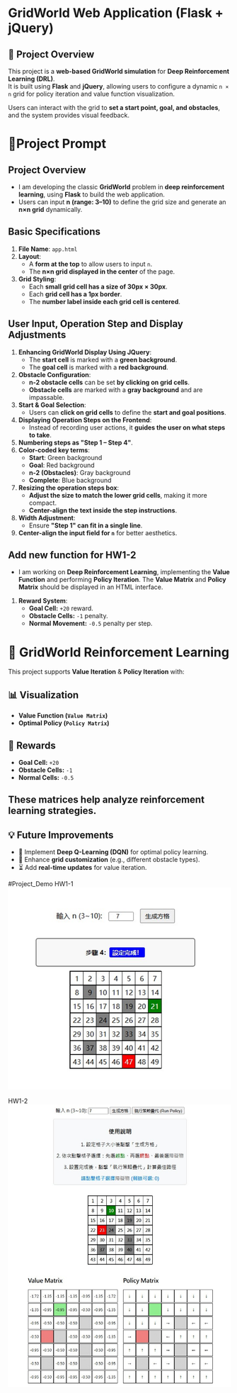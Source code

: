 # GridWorld Web Application (Flask + jQuery)

## 📝 Project Overview
This project is a **web-based GridWorld simulation** for **Deep Reinforcement Learning (DRL)**.  
It is built using **Flask** and **jQuery**, allowing users to configure a dynamic `n × n` grid for policy iteration and value function visualization.

Users can interact with the grid to **set a start point, goal, and obstacles**, and the system provides visual feedback.

# 📌Project Prompt  
## Project Overview
- I am developing the classic **GridWorld** problem in **deep reinforcement learning**, using **Flask** to build the web application.
- Users can input **n (range: 3–10)** to define the grid size and generate an **n×n grid** dynamically.

## Basic Specifications
1. **File Name**: `app.html`
2. **Layout**:
   - A **form at the top** to allow users to input `n`.
   - The **n×n grid displayed in the center** of the page.
3. **Grid Styling**:
   - Each **small grid cell has a size of 30px × 30px**.
   - Each **grid cell has a 1px border**.
   - The **number label inside each grid cell is centered**.
     
## User Input, Operation Step and Display Adjustments
1. **Enhancing GridWorld Display Using JQuery**:
   - The **start cell** is marked with a **green background**.
   - The **goal cell** is marked with a **red background**.
2. **Obstacle Configuration**:
   - **n-2 obstacle cells** can be set **by clicking on grid cells**.
   - **Obstacle cells** are marked with a **gray background** and are impassable.
3. **Start & Goal Selection**:
   - Users can **click on grid cells** to define the **start and goal positions**.
4. **Displaying Operation Steps on the Frontend**:
   - Instead of recording user actions, it **guides the user on what steps to take**.
5. **Numbering steps as "Step 1 – Step 4"**.
6. **Color-coded key terms**:
   - **Start**: Green background
   - **Goal**: Red background
   - **n-2 (Obstacles)**: Gray background
   - **Complete**: Blue background
7. **Resizing the operation steps box**:
   - **Adjust the size to match the lower grid cells**, making it more compact.
   - **Center-align the text inside the step instructions**.
8. **Width Adjustment**:
   - Ensure **"Step 1" can fit in a single line**.
9. **Center-align the input field for `n`** for better aesthetics.

## Add new function for HW1-2
- I am working on **Deep Reinforcement Learning**, implementing the **Value Function** and performing **Policy Iteration**. The **Value Matrix** and **Policy Matrix** should be displayed in an HTML interface.  

1. **Reward System**: 
   - **Goal Cell:** `+20` reward.  
   - **Obstacle Cells:** `-1` penalty.  
   - **Normal Movement:** `-0.5` penalty per step.  


# 🎯 GridWorld Reinforcement Learning  
This project supports **Value Iteration** & **Policy Iteration** with:  

## 📊 Visualization  
- **Value Function (`Value Matrix`)**  
- **Optimal Policy (`Policy Matrix`)**  

## 🎯 Rewards  
- **Goal Cell:** `+20`  
- **Obstacle Cells:** `-1`
- **Normal Cells:** `-0.5`  

These matrices help analyze **reinforcement learning strategies**.  
---
## 💡 Future Improvements  
- 🚀 Implement **Deep Q-Learning (DQN)** for optimal policy learning.  
- 🎨 Enhance **grid customization** (e.g., different obstacle types).  
- ⏳ Add **real-time updates** for value iteration.

#Project_Demo
HW1-1
![image](https://github.com/yao790609/RL_HW1/blob/main/HW1-1.jpg)

HW1-2
![image](https://github.com/yao790609/RL_HW1/blob/main/HW1-2.jpg)

